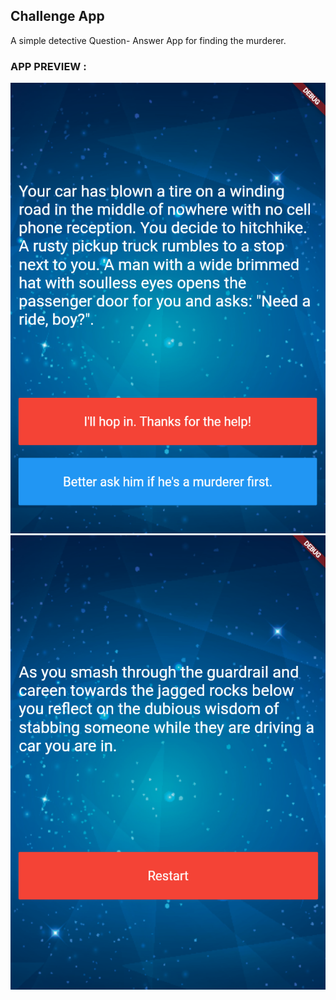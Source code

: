 ## Challenge App
A simple detective Question- Answer App for finding the murderer. <br>

### APP PREVIEW :


![Preview 1](/images/1.PNG)<br>
![Preview 2](/images/2.PNG)<br>


    
   
 
